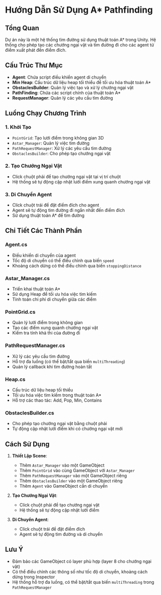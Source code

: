 # Hướng Dẫn Sử Dụng A\* Pathfinding

## Tổng Quan

Dự án này là một hệ thống tìm đường sử dụng thuật toán A\* trong Unity. Hệ thống cho phép tạo các chướng ngại vật và tìm đường đi cho các agent từ điểm xuất phát đến điểm đích.

## Cấu Trúc Thư Mục

- **Agent**: Chứa script điều khiển agent di chuyển
- **Min Heap**: Cấu trúc dữ liệu heap tối thiểu để tối ưu hóa thuật toán A\*
- **ObstaclesBuilder**: Quản lý việc tạo và xử lý chướng ngại vật
- **PathFinding**: Chứa các script chính của thuật toán A\*
- **RequestManager**: Quản lý các yêu cầu tìm đường

## Luồng Chạy Chương Trình

### 1. Khởi Tạo

- `PointGrid`: Tạo lưới điểm trong không gian 3D
- `Astar_Manager`: Quản lý việc tìm đường
- `PathRequestManager`: Xử lý các yêu cầu tìm đường
- `ObstaclesBuilder`: Cho phép tạo chướng ngại vật

### 2. Tạo Chướng Ngại Vật

- Click chuột phải để tạo chướng ngại vật tại vị trí chuột
- Hệ thống sẽ tự động cập nhật lưới điểm xung quanh chướng ngại vật

### 3. Di Chuyển Agent

- Click chuột trái để đặt điểm đích cho agent
- Agent sẽ tự động tìm đường đi ngắn nhất đến điểm đích
- Sử dụng thuật toán A\* để tìm đường

## Chi Tiết Các Thành Phần

### Agent.cs

- Điều khiển di chuyển của agent
- Tốc độ di chuyển có thể điều chỉnh qua biến `speed`
- Khoảng cách dừng có thể điều chỉnh qua biến `stoppingDistance`

### Astar_Manager.cs

- Triển khai thuật toán A\*
- Sử dụng Heap để tối ưu hóa việc tìm kiếm
- Tính toán chi phí di chuyển giữa các điểm

### PointGrid.cs

- Quản lý lưới điểm trong không gian
- Tạo các điểm xung quanh chướng ngại vật
- Kiểm tra tính khả thi của đường đi

### PathRequestManager.cs

- Xử lý các yêu cầu tìm đường
- Hỗ trợ đa luồng (có thể bật/tắt qua biến `multiThreading`)
- Quản lý callback khi tìm đường hoàn tất

### Heap.cs

- Cấu trúc dữ liệu heap tối thiểu
- Tối ưu hóa việc tìm kiếm trong thuật toán A\*
- Hỗ trợ các thao tác: Add, Pop, Min, Contains

### ObstaclesBuilder.cs

- Cho phép tạo chướng ngại vật bằng chuột phải
- Tự động cập nhật lưới điểm khi có chướng ngại vật mới

## Cách Sử Dụng

1. **Thiết Lập Scene**:

   - Thêm `Astar_Manager` vào một GameObject
   - Thêm `PointGrid` vào cùng GameObject với `Astar_Manager`
   - Thêm `PathRequestManager` vào một GameObject riêng
   - Thêm `ObstaclesBuilder` vào một GameObject riêng
   - Thêm `Agent` vào GameObject cần di chuyển

2. **Tạo Chướng Ngại Vật**:

   - Click chuột phải để tạo chướng ngại vật
   - Hệ thống sẽ tự động cập nhật lưới điểm

3. **Di Chuyển Agent**:
   - Click chuột trái để đặt điểm đích
   - Agent sẽ tự động tìm đường và di chuyển

## Lưu Ý

- Đảm bảo các GameObject có layer phù hợp (layer 8 cho chướng ngại vật)
- Có thể điều chỉnh các thông số như tốc độ di chuyển, khoảng cách dừng trong Inspector
- Hệ thống hỗ trợ đa luồng, có thể bật/tắt qua biến `multiThreading` trong `PathRequestManager`
